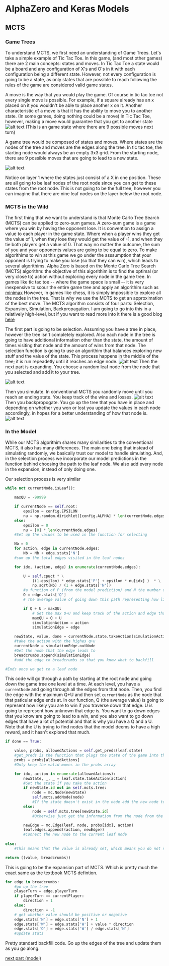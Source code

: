 # AlphaZero and Keras Models

## MCTS

### Game Trees
To understand MCTS, we first need an understanding of Game Trees.
Let's take a simple example of Tic Tac Toe. In this game, (and most other games) there are 2 main concepts: states and moves.
In Tic Tac Toe a state would be a board and any configuration of X's and O's in it with each configuration being a different state. However, not every configuration is going to be a state, as only states that are possible to reach following the rules of the game are considered valid game states.

A move is the way that you would play the game. Of course in tic tac toe not every single move is possible. For example, if a square already has an x placed on it you wouldn't be able to place another x on it. Another characteristic of a move is that it has the ability to move you to another state. (In some games, doing nothing could be a move) In Tic Tac Toe, however, making a move would guarantee that you get to another state
![alt text](https://github.com/supersteph.github.io/tictac/emptystate.gif "empty state")
(This is an game state where there are 9 possible moves next turn)

A game tree would be composed of states and moves. Where states are the nodes of the tree and moves are the edges along the tree.
In tic tac toe, the starting node would always be an empty 3x3 grid. From the starting node, there are 9 possible moves that are going to lead to a new state.

![alt text](https://github.com/supersteph.github.io/tictac/tree.png "game tree")

Notice on layer 1 where the states just consist of a X in one position. These are all going to be leaf nodes of the root node since you can get to these states from the root node. This is not going to be the full tree, however you can imagine that there are nine leaf nodes on the layer below the root node.

### MCTS in the Wild
The first thing that we want to understand is that Monte Carlo Tree Search (MCTS) can be applied to zero-sum games. A zero-sum game is a game where you win by having the opponent lose. It is convention to assign a value to each player in the game state. Where when a player wins they get the value of 1, when they lose they would get the value of -1, and when they tie both players get a value of 0. That way no matter the outcome, the sum of you and your opponents values are going to be equal to zero. To make algorithims to win at this game we go under the asssumption that your opponent is trying to make you lose (so that they can win), which leads to several algorithims.
Alpha Zero is based on the Monte Carlo Tree Search (MCTS) algorithm: the objective of this algorithim is to find the optimal (or very close to) action without exploring every node in the game tree. In games like tic tac toe -- where the game space is small -- it is very inexpensive to scour the entire game tree and apply an algorithim such as [minimax](https://www.baeldung.com/java-minimax-algorithm)
However, in games like chess, it is simply impossible to explore all the nodes in the tree. That is why we use the MCTS to get an approximation of the best move. The MCTS algorithm consists of four parts: Selection, Expansion, Simulation, Backpropagation. I am going to go into this in a relatively high-level, but if you want to read more into it there is a good blog [here](https://medium.com/@quasimik/monte-carlo-tree-search-applied-to-letterpress-34f41c86e238)

The first part is going to be selection. Assuming you have a tree in place, however the tree isn't completely explored. Also each node in the tree is going to have additional information other than the state, the amount of times visiting that node and the amount of wins from that node. The selection function is going to use an algorithim that balances exploring new stuff and the value of the state. This process happens in the middle of the tree; it is run repeadetly until it reaches an edge node.
![alt text](https://github.com/supersteph.github.io/tictac/selection.jpeg "selection")
Then the next part is expanding. You choose a random leaf node from the node that you selected and add it to your tree.

![alt text](https://github.com/supersteph.github.io/tictac/expansion.jpeg "expansion")

Then you simulate. In conventional MCTS you randomly move until you reach an ending state. You keep track of the wins and losses.
![alt text](https://github.com/supersteph.github.io/tictac/simulation.jpeg "simulation")
Then you backpropogate. You go up the tree that you have in place and depending on whether you won or lost you update the values in each node accordingly, in hopes for a better understanding of how that node is.
![alt text](https://github.com/supersteph.github.io/tictac/backprop.jpeg "backprop")
### In the Model
While our MCTS algorithim shares many similarities to the conventional MCTS, it also has many differences. The main one being that instead of simulating randomly, we basically trust our model to handle simulating. And, in the selection process we incorporate our model predictions in the function behind choosing the path to the leaf node. We also add every node in the expansion, instead of only doing one.

Our selection process is very similar

```python
while not currentNode.isLeaf():

	maxQU = -99999

	if currentNode == self.root:
		epsilon = config.EPSILON
		nu = np.random.dirichlet([config.ALPHA] * len(currentNode.edges))
	else:
		epsilon = 0
		nu = [0] * len(currentNode.edges)
	#Set up the values to be used in the function for selecting

	Nb = 0
	for action, edge in currentNode.edges:
		Nb = Nb + edge.stats['N']
	#sum up the total edges visited in the leaf nodes

	for idx, (action, edge) in enumerate(currentNode.edges):

		U = self.cpuct * \
			((1-epsilon) * edge.stats['P'] + epsilon * nu[idx] )  * \
			np.sqrt(Nb) / (1 + edge.stats['N'])
		#a function of P (from the model prediction) and N the number of times visiting this node representing how unknown going down the current edge is 
		Q = edge.stats['Q']
		# The average value of going down this path representing how likely you are going to win

		if Q + U > maxQU:
			# Get the max Q+U and keep track of the action and edge that it is
			maxQU = Q + U
			simulationAction = action
			simulationEdge = edge

	newState, value, done = currentNode.state.takeAction(simulationAction) 
	#take the action with the highes q+u
	currentNode = simulationEdge.outNode
	#Get the node that the edge leads to
	breadcrumbs.append(simulationEdge)
	#add the edge to breadcrumbs so that you know what to backfill

#Ends once we get to a leaf node
```
This code will go through a path by starting at the root node and going down the game tree one level at a time. At each level, you have a `currentNode` and going through all the edges from that node. Then, you find the edge with the maximum Q+U and then set `currentNode` as the node that that paticular edge ends at.
In our function, Q (the average value) is going to represent how likely you are to win if you traverse down that edge. U is going to represent how unknown that edge is. You want to go down edges that you know are going to lead to a win, and you also want to go down edges that have a lot of potential and that is why you have a Q and a U. Note that the U is trying to find nodes that the model deems to have a high reward, and it hasn't explored that much.


```python
if done == True:

	value, probs, allowedActions = self.get_preds(leaf.state)
	#get_preds is the function that plugs the state of the game into the model
	probs = probs[allowedActions]
	#Only keep the valid moves in the probs array

	for idx, action in enumerate(allowedActions):
		newState, _, _ = leaf.state.takeAction(action)
		#Get the state if you take the action
		if newState.id not in self.mcts.tree:
			node = mc.Node(newState)
			self.mcts.addNode(node)
			#If the state doesn't exist in the node add the new node to the tree
		else:
			node = self.mcts.tree[newState.id]
			#Otherwise just get the information from the node from the tree

		newEdge = mc.Edge(leaf, node, probs[idx], action)
		leaf.edges.append((action, newEdge))
		#Connect the new node to the current leaf node
		
else:
	#This means that the value is already set, which means you do not need to evaluate or add the node

return ((value, breadcrumbs))

```
This is going to be the expansion part of MCTS. Which is pretty much the exact same as the textbook MCTS defintion.

```python
for edge in breadcrumbs:
	#go up the tree
	playerTurn = edge.playerTurn
	if playerTurn == currentPlayer:
		direction = 1
	else:
		direction = -1
	# get whether value should be positive or negative
	edge.stats['N'] = edge.stats['N'] + 1
	edge.stats['W'] = edge.stats['W'] + value * direction
	edge.stats['Q'] = edge.stats['W'] / edge.stats['N']
	#update stats

```
Pretty standard backfill code. Go up the edges of the tree and update them as you go along.

[next part (model)](modelagain.md)